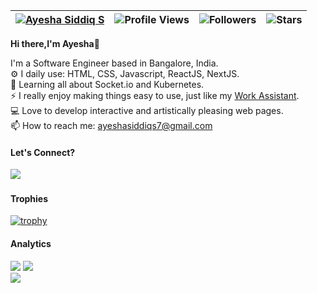 | [![Ayesha Siddiq S](https://img.shields.io/badge/AYESHA-SIDDIQ-brightgreen)](https://github.com/ayeshasiddiqs7/) | ![Profile Views](https://komarev.com/ghpvc/?username=ayeshasiddiqs7&color=green) | ![Followers](https://img.shields.io/github/followers/ayeshasiddiqs7) | ![Stars](https://img.shields.io/github/stars/ayeshasiddiqs7?label=Profile%20Stars&logo=Profile%20stars&logoColor=g) |
--| --| --| --|


<b>Hi there,I'm Ayesha</b>👋<br>


 I'm a Software Engineer based in Bangalore, India.<br>
⚙️ I daily use: HTML, CSS, Javascript, ReactJS, NextJS.<br>
🌱 Learning all about Socket.io and Kubernetes.<br>
⚡ I really enjoy making things easy to use, just like my [Work Assistant](https://work-assistant.vercel.app/).<br>
💻 Love to develop interactive and artistically pleasing web pages.<br>
📫 How to reach me: ayeshasiddiqs7@gmail.com

#### Let's Connect?<br>
<a href="https://www.linkedin.com/in/ayesha-siddiq-s"><img src="https://img.shields.io/badge/-LinkedIn-%231DA1F2?style=flat&logo=linkedin&logoColor=white"/></a>&nbsp;

#### Trophies
[![trophy](https://github-profile-trophy.vercel.app/?username=ayeshasiddiqs7&margin-w=8)](https://github.com/ryo-ma/github-profile-trophy)

#### Analytics
<!--
[![My GitHub Stats](https://github-readme-stats.vercel.app/api/?username=ayeshasiddiqs7&count_private=true&theme=tokyonight&showicons=true)]()
[![My GitHub Language Stats](https://github-readme-stats.vercel.app/api/top-langs/?username=ayeshasiddiqs7&langs_count=5&theme=tokyonight)]()
-->

![](https://github-readme-stats.vercel.app/api?username=ayeshasiddiqs7&theme=light&hide_border=false&include_all_commits=true&count_private=true)
![](https://github-readme-streak-stats.herokuapp.com/?user=ayeshasiddiqs7&theme=light&hide_border=false)<br/>
![](https://github-readme-stats.vercel.app/api/top-langs/?username=ayeshasiddiqs7&theme=light&hide_border=false&include_all_commits=true&count_private=true&layout=compact)
